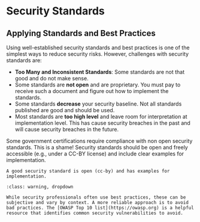 # Security Standards


## Applying  Standards and Best Practices

Using well-established security standards and best practices is one of the simplest ways to reduce security risks. However, challenges with security standards are:

- **Too Many and Inconsistent Standards**: Some standards are not that good and do not make sense.
- Some standards are **not open** and are proprietary. You must pay to receive such a document and figure out how to implement the standards.
- Some standards **decrease** your security baseline. Not all standards published are good and should be used.
- Most standards are **too high level** and leave room for interpretation at implementation level. This has cause security breaches in the past and will cause security breaches in the future.


Some government certifications require compliance with non open security standards. This is a shame! Security standards should be open and freely accessible (e.g., under a CC-BY license) and include clear examples for implementation.



```{tip}
A good security standard is open (cc-by) and has examples for implementation. 
```




```{admonition} Beyond Standards: Best Practices or Bad Practices
:class: warning, dropdown

While security professionals often use best practices, these can be subjective and vary by context. A more reliable approach is to avoid bad practices. The [OWASP Top 10 list](https://owasp.org) is a helpful resource that identifies common security vulnerabilities to avoid.
```




